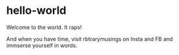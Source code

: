 # hello-world
Welcome to the world. It raps!

And when you have time, visit rbtrarymusings on Insta and FB and immserse yourself in words.
